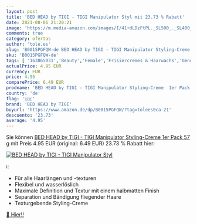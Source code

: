 ```yaml
---
layout: post
title: 'BED HEAD by TIGI - TIGI Manipulator Styl mit 23.73 % Rabatt'
date: 2021-08-01 21:20:21
image: 'https://m.media-amazon.com/images/I/41+dLDzFtPL._SL500_._SL400_.jpg'
comments: true
category: ofertas
author: 'tole.es'
slug: 'B0015PGFQW-de BED HEAD by TIGI - TIGI Manipulator Styling-Creme 1er Pack...'
sku: 'B0015PGFQW-de'
tags: [ '163865031','Beauty','Female','Frisiercremes & Haarwachs','Gender','Haarpflege & Styling','Haarstyling Produkte','Produkte','Sale','bed head by tigi', ]
actualPrice: 4.95 EUR
currency: EUR
price: 4.95
comparePrice: 6.49 EUR
prodname: 'BED HEAD by TIGI - TIGI Manipulator Styling-Creme  1er Pack  57 g'
country: 'de'
flag: '🇩🇪'
brand: 'BED HEAD by TIGI'
buyurl: 'https://www.amazon.de/dp/B0015PGFQW/?tag=tolees0ca-21'
descuento: '23.73'
average: '4.95'
---
```


Sie können [BED HEAD by TIGI - TIGI Manipulator Styling-Creme  1er Pack  57 g](https://www.amazon.de/dp/B0015PGFQW/?tag=tolees0ca-21) mit Preis 4.95 EUR (original: 6.49 EUR) 23.73 % Rabatt hier:

[![BED HEAD by TIGI - TIGI Manipulator Styl](https://m.media-amazon.com/images/I/41+dLDzFtPL._SL500_._SL400_.jpg)](https://www.amazon.de/dp/B0015PGFQW/?tag=tolees0ca-21)

ℹ️:

- Für alle Haarlängen und -texturen
- Flexibel und wasserlöslich
- Maximale Definition und Textur mit einem halbmatten Finish
- Separation und Bändigung fliegender Haare
- Texturgebende Styling-Creme

[🛒 Hier!!](https://www.amazon.de/dp/B0015PGFQW/?tag=tolees0ca-21)
